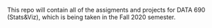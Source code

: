 This repo will contain all of the assigments and projects for DATA 690 (Stats&Viz), which is being taken in the Fall 2020 semester.
